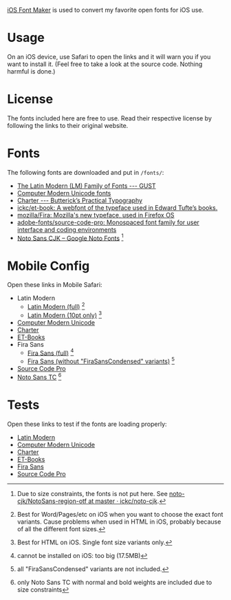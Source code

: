 ---
---

[iOS Font Maker](http://thehelpful.com/iosfonts/) is used to convert my favorite open fonts for iOS use.

# Usage #

On an iOS device, use Safari to open the links and it will warn you if you want to install it. (Feel free to take a look at the source code. Nothing harmful is done.)

# License #

The fonts included here are free to use. Read their respective license by following the links to their original website.

# Fonts #

The following fonts are downloaded and put in `/fonts/`:

- [The Latin Modern (LM) Family of Fonts --- GUST](http://www.gust.org.pl/projects/e-foundry/latin-modern)
- [Computer Modern Unicode fonts](http://cm-unicode.sourceforge.net/download.html)
- [Charter --- Butterick’s Practical Typography](http://practicaltypography.com/charter.html)  
- [ickc/et-book: A webfont of the typeface used in Edward Tufte’s books.](https://github.com/ickc/et-book)  
- [mozilla/Fira: Mozilla's new typeface, used in Firefox OS](https://github.com/mozilla/Fira)
- [adobe-fonts/source-code-pro: Monospaced font family for user interface and coding environments](https://github.com/adobe-fonts/source-code-pro)
- [Noto Sans CJK – Google Noto Fonts](https://www.google.com/get/noto/help/cjk/) [^NotoSans]

[^NotoSans]: Due to size constraints, the fonts is not put here. See [noto-cjk/NotoSans-region-otf at master · ickc/noto-cjk](https://github.com/ickc/noto-cjk/tree/master/NotoSans-region-otf).

# Mobile Config #

Open these links in Mobile Safari:

- Latin Modern
	- [Latin Modern (full)](mobileconfig/lmodern-full.mobileconfig) [^lmodern-full]
	- [Latin Modern (10pt only)](mobileconfig/lmodern10.mobileconfig) [^lmodern10]
- [Computer Modern Unicode](mobileconfig/cmunicode.mobileconfig)
- [Charter](mobileconfig/charter.mobileconfig)
- [ET-Books](mobileconfig/etbembo.mobileconfig)
- Fira Sans
	- [Fira Sans (full)](mobileconfig/FiraSans-full.mobileconfig) [^FiraSans-full]
	- [Fira Sans (without "FiraSansCondensed" variants)](mobileconfig/FiraSans.mobileconfig) [^FiraSans]
- [Source Code Pro](mobileconfig/SourceCodePro.mobileconfig)
- [Noto Sans TC](mobileconfig/NotoSansTC.mobileconfig) [^NotoSansTC]

[^lmodern-full]: Best for Word/Pages/etc on iOS when you want to choose the exact font variants. Cause problems when used in HTML in iOS, probably because of all the different font sizes.

[^lmodern10]: Best for HTML on iOS. Single font size variants only.

[^FiraSans-full]: cannot be installed on iOS: too big (17.5MB)

[^FiraSans]: all "FiraSansCondensed" variants are not included.

[^NotoSansTC]: only Noto Sans TC with normal and bold weights are included due to size constraints

# Tests #

Open these links to test if the fonts are loading properly:

- [Latin Modern](tests/test-lmodern.html)
- [Computer Modern Unicode](tests/test-cmunicode.html)
- [Charter](tests/test-charter.html)
- [ET-Books](tests/test-etbembo.html)
- [Fira Sans](tests/test-firasans.html)
- [Source Code Pro](tests/test-sourcecodepro.html)